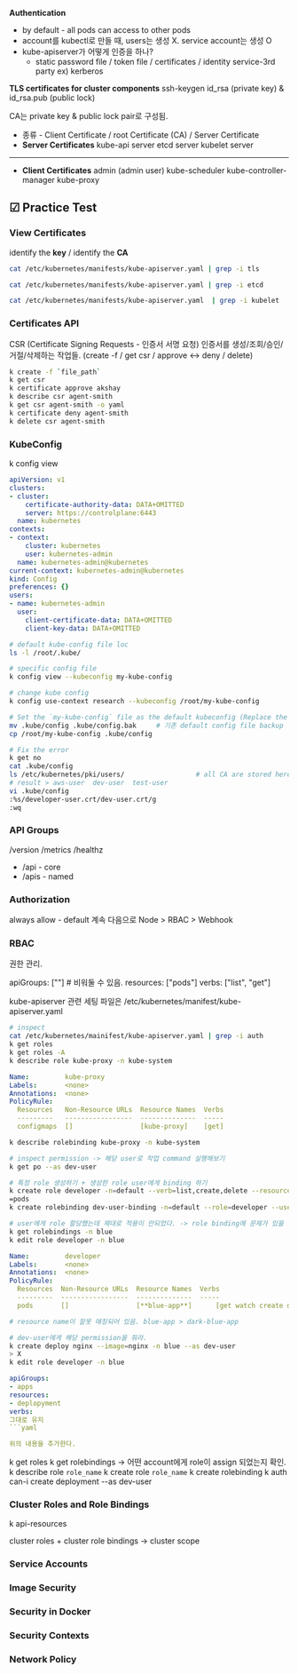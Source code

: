 **Authentication**
- by default - all pods can access to other pods
- account를 kubectl로 만들 때, users는 생성 X. service account는 생성 O
- kube-apiserver가 어떻게 인증을 하나?
	- static password file / token file / certificates / identity service-3rd party ex) kerberos

**TLS certificates for cluster components**
ssh-keygen
	id_rsa (private key) & id_rsa.pub (public lock)

CA는 private key & public lock pair로 구성됨.
- 종류 - Client Certificate / root Certificate (CA) / Server Certificate
- **Server Certificates**
	kube-api server
	etcd server
	kubelet server
----
- **Client Certificates**
	admin (admin user)
	kube-scheduler
	kube-controller-manager
	kube-proxy

## ☑︎ Practice Test
### View Certificates
identify the **key** / identify the **CA**
```bash
cat /etc/kubernetes/manifests/kube-apiserver.yaml | grep -i tls

cat /etc/kubernetes/manifests/kube-apiserver.yaml | grep -i etcd

cat /etc/kubernetes/manifests/kube-apiserver.yaml  | grep -i kubelet
```
### Certificates API
CSR (Certificate Signing Requests - 인증서 서명 요청)
인증서를 생성/조회/승인/거절/삭제하는 작업들.
(create -f / get csr / approve <-> deny / delete)
```bash
k create -f `file_path`
k get csr
k certificate approve akshay
k describe csr agent-smith
k get csr agent-smith -o yaml
k certificate deny agent-smith
k delete csr agent-smith
```

### KubeConfig
k config view
```yaml
apiVersion: v1
clusters:
- cluster:
    certificate-authority-data: DATA+OMITTED
    server: https://controlplane:6443
  name: kubernetes
contexts:
- context:
    cluster: kubernetes
    user: kubernetes-admin
  name: kubernetes-admin@kubernetes
current-context: kubernetes-admin@kubernetes
kind: Config
preferences: {}
users:
- name: kubernetes-admin
  user:
    client-certificate-data: DATA+OMITTED
    client-key-data: DATA+OMITTED
```

```bash
# default kube-config file loc
ls -l /root/.kube/

# specific config file
k config view --kubeconfig my-kube-config

# change kube config
k config use-context research --kubeconfig /root/my-kube-config

# Set the `my-kube-config` file as the default kubeconfig (Replace the default kubeconfig)
mv .kube/config .kube/config.bak     # 기존 default config file backup
cp /root/my-kube-config .kube/config

# Fix the error
k get no
cat .kube/config
ls /etc/kubernetes/pki/users/                  # all CA are stored here.
# result > aws-user  dev-user  test-user
vi .kube/config
:%s/developer-user.crt/dev-user.crt/g 
:wq
```
### API Groups
/version
/metrics
/healthz
- /api - core
- /apis - named

### Authorization
always allow - default
계속 다음으로 Node > RBAC > Webhook

### RBAC
권한 관리.

apiGroups: [""] # 비워둘 수 있음.
resources: ["pods"]
verbs: ["list", "get"]

kube-apiserver 관련 세팅 파일은 /etc/kubernetes/manifest/kube-apiserver.yaml

```bash
# inspect
cat /etc/kubernetes/mainifest/kube-apiserver.yaml | grep -i auth
k get roles
k get roles -A
k describe role kube-proxy -n kube-system
```

```yaml
Name:         kube-proxy
Labels:       <none>
Annotations:  <none>
PolicyRule:
  Resources   Non-Resource URLs  Resource Names  Verbs
  ---------   -----------------  --------------  -----
  configmaps  []                 [kube-proxy]    [get]
```
```bash
k describe rolebinding kube-proxy -n kube-system

# inspect permission -> 해당 user로 작업 command 실행해보기
k get po --as dev-user

# 특정 role 생성하기 + 생성한 role user에게 binding 하기
k create role developer -n=default --verb=list,create,delete --resource
=pods
k create rolebinding dev-user-binding -n=default --role=developer --user=dev-user

# user에게 role 할당했는데 제대로 적용이 안되었다. -> role binding에 문제가 있을 것이다.
k get rolebindings -n blue
k edit role developer -n blue

```
```yaml
Name:         developer
Labels:       <none>
Annotations:  <none>
PolicyRule:
  Resources  Non-Resource URLs  Resource Names  Verbs
  ---------  -----------------  --------------  -----
  pods       []                 [**blue-app**]      [get watch create delete]

# resource name이 잘못 매칭되어 있음. blue-app > dark-blue-app
```

```bash
# dev-user에게 해당 permission을 줘라.
k create deploy nginx --image=nginx -n blue --as dev-user
> X
k edit role developer -n blue
```

```yaml
apiGroups:
- apps
resources:
- deplopyment
verbs:
그대로 유지
```yaml

위의 내용을 추가한다.
```

k get roles
k get rolebindings -> 어떤 account에게 role이 assign 되었는지 확인.
k describe role `role_name`
k create role `role_name`
k create rolebinding
k auth can-i create deployment --as dev-user

### Cluster Roles and Role Bindings
k api-resources

cluster roles + cluster role bindings -> cluster scope
### Service Accounts
### Image Security
### Security in Docker

### Security Contexts

### Network Policy